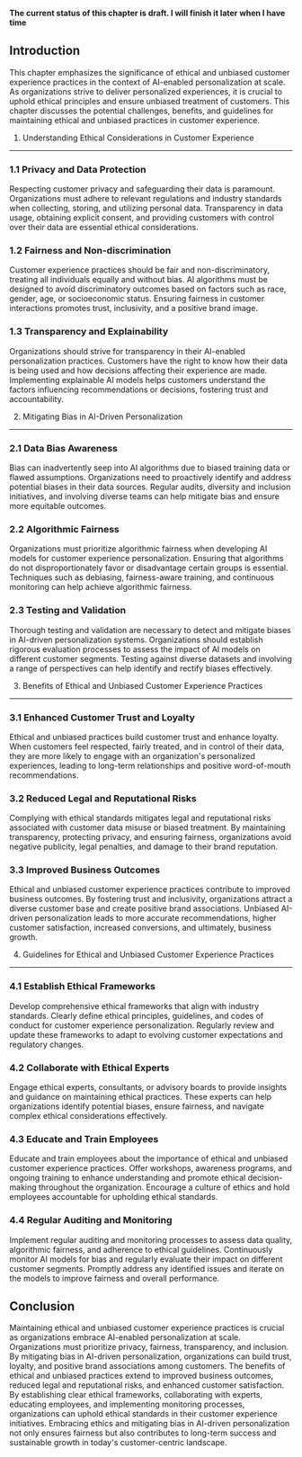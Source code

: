 **The current status of this chapter is draft. I will finish it later when I have time**

Introduction
------------

This chapter emphasizes the significance of ethical and unbiased customer experience practices in the context of AI-enabled personalization at scale. As organizations strive to deliver personalized experiences, it is crucial to uphold ethical principles and ensure unbiased treatment of customers. This chapter discusses the potential challenges, benefits, and guidelines for maintaining ethical and unbiased practices in customer experience.

1. Understanding Ethical Considerations in Customer Experience
--------------------------------------------------------------

### 1.1 Privacy and Data Protection

Respecting customer privacy and safeguarding their data is paramount. Organizations must adhere to relevant regulations and industry standards when collecting, storing, and utilizing personal data. Transparency in data usage, obtaining explicit consent, and providing customers with control over their data are essential ethical considerations.

### 1.2 Fairness and Non-discrimination

Customer experience practices should be fair and non-discriminatory, treating all individuals equally and without bias. AI algorithms must be designed to avoid discriminatory outcomes based on factors such as race, gender, age, or socioeconomic status. Ensuring fairness in customer interactions promotes trust, inclusivity, and a positive brand image.

### 1.3 Transparency and Explainability

Organizations should strive for transparency in their AI-enabled personalization practices. Customers have the right to know how their data is being used and how decisions affecting their experience are made. Implementing explainable AI models helps customers understand the factors influencing recommendations or decisions, fostering trust and accountability.

2. Mitigating Bias in AI-Driven Personalization
-----------------------------------------------

### 2.1 Data Bias Awareness

Bias can inadvertently seep into AI algorithms due to biased training data or flawed assumptions. Organizations need to proactively identify and address potential biases in their data sources. Regular audits, diversity and inclusion initiatives, and involving diverse teams can help mitigate bias and ensure more equitable outcomes.

### 2.2 Algorithmic Fairness

Organizations must prioritize algorithmic fairness when developing AI models for customer experience personalization. Ensuring that algorithms do not disproportionately favor or disadvantage certain groups is essential. Techniques such as debiasing, fairness-aware training, and continuous monitoring can help achieve algorithmic fairness.

### 2.3 Testing and Validation

Thorough testing and validation are necessary to detect and mitigate biases in AI-driven personalization systems. Organizations should establish rigorous evaluation processes to assess the impact of AI models on different customer segments. Testing against diverse datasets and involving a range of perspectives can help identify and rectify biases effectively.

3. Benefits of Ethical and Unbiased Customer Experience Practices
-----------------------------------------------------------------

### 3.1 Enhanced Customer Trust and Loyalty

Ethical and unbiased practices build customer trust and enhance loyalty. When customers feel respected, fairly treated, and in control of their data, they are more likely to engage with an organization's personalized experiences, leading to long-term relationships and positive word-of-mouth recommendations.

### 3.2 Reduced Legal and Reputational Risks

Complying with ethical standards mitigates legal and reputational risks associated with customer data misuse or biased treatment. By maintaining transparency, protecting privacy, and ensuring fairness, organizations avoid negative publicity, legal penalties, and damage to their brand reputation.

### 3.3 Improved Business Outcomes

Ethical and unbiased customer experience practices contribute to improved business outcomes. By fostering trust and inclusivity, organizations attract a diverse customer base and create positive brand associations. Unbiased AI-driven personalization leads to more accurate recommendations, higher customer satisfaction, increased conversions, and ultimately, business growth.

4. Guidelines for Ethical and Unbiased Customer Experience Practices
--------------------------------------------------------------------

### 4.1 Establish Ethical Frameworks

Develop comprehensive ethical frameworks that align with industry standards. Clearly define ethical principles, guidelines, and codes of conduct for customer experience personalization. Regularly review and update these frameworks to adapt to evolving customer expectations and regulatory changes.

### 4.2 Collaborate with Ethical Experts

Engage ethical experts, consultants, or advisory boards to provide insights and guidance on maintaining ethical practices. These experts can help organizations identify potential biases, ensure fairness, and navigate complex ethical considerations effectively.

### 4.3 Educate and Train Employees

Educate and train employees about the importance of ethical and unbiased customer experience practices. Offer workshops, awareness programs, and ongoing training to enhance understanding and promote ethical decision-making throughout the organization. Encourage a culture of ethics and hold employees accountable for upholding ethical standards.

### 4.4 Regular Auditing and Monitoring

Implement regular auditing and monitoring processes to assess data quality, algorithmic fairness, and adherence to ethical guidelines. Continuously monitor AI models for bias and regularly evaluate their impact on different customer segments. Promptly address any identified issues and iterate on the models to improve fairness and overall performance.

Conclusion
----------

Maintaining ethical and unbiased customer experience practices is crucial as organizations embrace AI-enabled personalization at scale. Organizations must prioritize privacy, fairness, transparency, and inclusion. By mitigating bias in AI-driven personalization, organizations can build trust, loyalty, and positive brand associations among customers. The benefits of ethical and unbiased practices extend to improved business outcomes, reduced legal and reputational risks, and enhanced customer satisfaction. By establishing clear ethical frameworks, collaborating with experts, educating employees, and implementing monitoring processes, organizations can uphold ethical standards in their customer experience initiatives. Embracing ethics and mitigating bias in AI-driven personalization not only ensures fairness but also contributes to long-term success and sustainable growth in today's customer-centric landscape.
